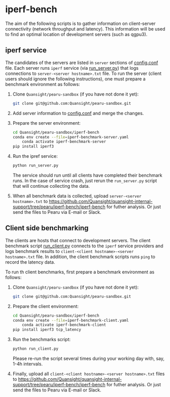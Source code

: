 
# iperf-bench

The aim of the following scripts is to gather information on
client-server connectivity (network throughput and latency). This
information will be used to find an optimal location of development
servers (such as qgpu3).


## iperf service

The candidates of the servers are listed in `server` sections of
[config.conf](config.conf) file. Each server runs `iperf` service (via
[run_server.py](run_server.py)) that logs connections to
`server-<server hostname>.txt` file. To run the server (client users
should ignore the following instructions), one must prepare a
benchmark environment as follows:
1. Clone `Quansight/pearu-sandbox` (if you have not done it yet):
   ```bash
   git clone git@github.com:Quansight/pearu-sandbox.git
   ```

2. Add server information to [config.conf](config.conf) and merge the
   changes.

3. Prepare the server environment:
   ```bash
   cd Quansight/pearu-sandbox/iperf-bench
   conda env create --file=iperf-benchmark-server.yaml
       conda activate iperf-benchmark-server
   pip install iperf3
   ```

4. Run the ipref service:
   ```bash
   python run_server.py
   ```

   The service should run until all clients have completed their
   benchmark runs.  In the case of service crash, just rerun the
   `run_server.py` script that will continue collecting the data.

5. When all benchmark data is collected, upload `server-<server
   hostname>.txt` to
   https://github.com/Quansight/quansight-internal-support/tree/pearu/iperf-bench/iperf-bench
   for futher analysis.  Or just send the files to Pearu via E-mail or
   Slack.


## Client side benchmarking

The clients are hosts that connect to development servers. The client
benchmark script [run_client.py](run_client.py) connects to the
`iperf` service providers and logs benchmark results to
`client-<client hostname>-<server hostname>.txt` file. In addition,
the client benchmark scripts runs `ping` to record the latency data.

To run th client benchmarks, first prepare a benchmark environment as
follows:
1. Clone `Quansight/pearu-sandbox` (if you have not done it yet):
   ```bash
   git clone git@github.com:Quansight/pearu-sandbox.git
   ```

2. Prepare the client environment:
   ```bash
   cd Quansight/pearu-sandbox/iperf-bench
   conda env create --file=iperf-benchmark-client.yaml
       conda activate iperf-benchmark-client
   pip install iperf3 tcp_latency
   ```

3. Run the benchmarks script:
   ```bash
   python run_client.py
   ```

   Please re-run the script several times during your working day
   with, say, 1-4h intervals.

4. Finally, upload all `client-<client hostname>-<server
   hostname>.txt` files to
   https://github.com/Quansight/quansight-internal-support/tree/pearu/iperf-bench/iperf-bench
   for futher analysis. Or just send the files to Pearu via E-mail or Slack.
